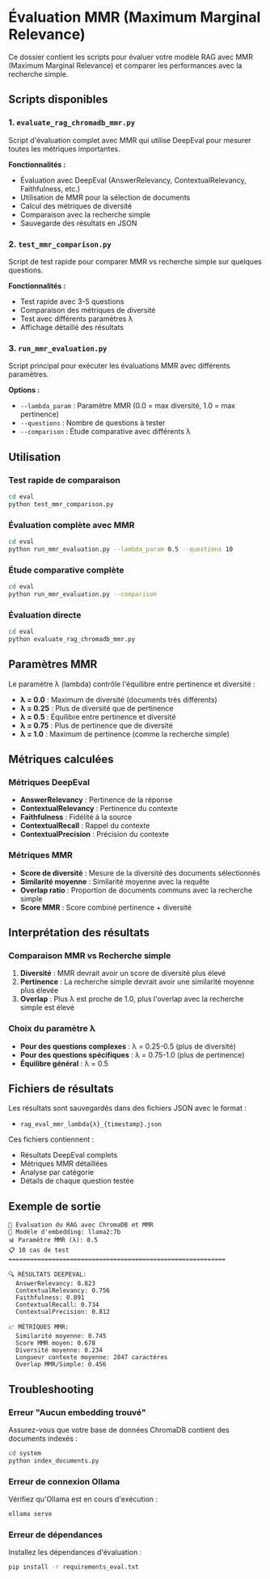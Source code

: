 # Évaluation MMR (Maximum Marginal Relevance)

Ce dossier contient les scripts pour évaluer votre modèle RAG avec MMR (Maximum Marginal Relevance) et comparer les performances avec la recherche simple.

## Scripts disponibles

### 1. `evaluate_rag_chromadb_mmr.py`

Script d'évaluation complet avec MMR qui utilise DeepEval pour mesurer toutes les métriques importantes.

**Fonctionnalités :**

- Évaluation avec DeepEval (AnswerRelevancy, ContextualRelevancy, Faithfulness, etc.)
- Utilisation de MMR pour la sélection de documents
- Calcul des métriques de diversité
- Comparaison avec la recherche simple
- Sauvegarde des résultats en JSON

### 2. `test_mmr_comparison.py`

Script de test rapide pour comparer MMR vs recherche simple sur quelques questions.

**Fonctionnalités :**

- Test rapide avec 3-5 questions
- Comparaison des métriques de diversité
- Test avec différents paramètres λ
- Affichage détaillé des résultats

### 3. `run_mmr_evaluation.py`

Script principal pour exécuter les évaluations MMR avec différents paramètres.

**Options :**

- `--lambda_param` : Paramètre MMR (0.0 = max diversité, 1.0 = max pertinence)
- `--questions` : Nombre de questions à tester
- `--comparison` : Étude comparative avec différents λ

## Utilisation

### Test rapide de comparaison

```bash
cd eval
python test_mmr_comparison.py
```

### Évaluation complète avec MMR

```bash
cd eval
python run_mmr_evaluation.py --lambda_param 0.5 --questions 10
```

### Étude comparative complète

```bash
cd eval
python run_mmr_evaluation.py --comparison
```

### Évaluation directe

```bash
cd eval
python evaluate_rag_chromadb_mmr.py
```

## Paramètres MMR

Le paramètre λ (lambda) contrôle l'équilibre entre pertinence et diversité :

- **λ = 0.0** : Maximum de diversité (documents très différents)
- **λ = 0.25** : Plus de diversité que de pertinence
- **λ = 0.5** : Équilibre entre pertinence et diversité
- **λ = 0.75** : Plus de pertinence que de diversité
- **λ = 1.0** : Maximum de pertinence (comme la recherche simple)

## Métriques calculées

### Métriques DeepEval

- **AnswerRelevancy** : Pertinence de la réponse
- **ContextualRelevancy** : Pertinence du contexte
- **Faithfulness** : Fidélité à la source
- **ContextualRecall** : Rappel du contexte
- **ContextualPrecision** : Précision du contexte

### Métriques MMR

- **Score de diversité** : Mesure de la diversité des documents sélectionnés
- **Similarité moyenne** : Similarité moyenne avec la requête
- **Overlap ratio** : Proportion de documents communs avec la recherche simple
- **Score MMR** : Score combiné pertinence + diversité

## Interprétation des résultats

### Comparaison MMR vs Recherche simple

1. **Diversité** : MMR devrait avoir un score de diversité plus élevé
2. **Pertinence** : La recherche simple devrait avoir une similarité moyenne plus élevée
3. **Overlap** : Plus λ est proche de 1.0, plus l'overlap avec la recherche simple est élevé

### Choix du paramètre λ

- **Pour des questions complexes** : λ = 0.25-0.5 (plus de diversité)
- **Pour des questions spécifiques** : λ = 0.75-1.0 (plus de pertinence)
- **Équilibre général** : λ = 0.5

## Fichiers de résultats

Les résultats sont sauvegardés dans des fichiers JSON avec le format :

- `rag_eval_mmr_lambda{λ}_{timestamp}.json`

Ces fichiers contiennent :

- Résultats DeepEval complets
- Métriques MMR détaillées
- Analyse par catégorie
- Détails de chaque question testée

## Exemple de sortie

```
🧪 Évaluation du RAG avec ChromaDB et MMR
🤖 Modèle d'embedding: llama2:7b
📊 Paramètre MMR (λ): 0.5
📋 10 cas de test
============================================================

🔍 RÉSULTATS DEEPEVAL:
  AnswerRelevancy: 0.823
  ContextualRelevancy: 0.756
  Faithfulness: 0.891
  ContextualRecall: 0.734
  ContextualPrecision: 0.812

📈 MÉTRIQUES MMR:
  Similarité moyenne: 0.745
  Score MMR moyen: 0.678
  Diversité moyenne: 0.234
  Longueur contexte moyenne: 2847 caractères
  Overlap MMR/Simple: 0.456
```

## Troubleshooting

### Erreur "Aucun embedding trouvé"

Assurez-vous que votre base de données ChromaDB contient des documents indexés :

```bash
cd system
python index_documents.py
```

### Erreur de connexion Ollama

Vérifiez qu'Ollama est en cours d'exécution :

```bash
ollama serve
```

### Erreur de dépendances

Installez les dépendances d'évaluation :

```bash
pip install -r requirements_eval.txt
```
